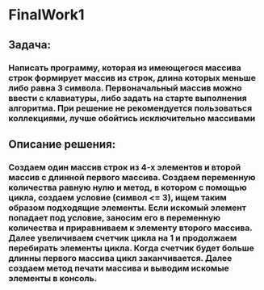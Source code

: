 # FinalWork1
## Задача: 
### Написать программу, которая из имеющегося массива строк формирует массив из строк, длина которых меньше либо равна 3 символа. Первоначальный массив можно ввести с клавиатуры, либо задать на старте выполнения алгоритма. При решение не рекомендуется пользоваться коллекциями, лучше обойтись исключительно массивами
## Описание решения:
### Создаем один массив строк из 4-х элементов  и второй массив с длинной первого массива. Создаем переменную количества равную нулю и метод, в котором с помощью цикла,  создаем условие (символ <= 3), ищем таким образом подходящие элементы. Если искомый элемент попадает под условие, заносим его в переменную количества и приравниваем к элементу второго массива. Далее  увеличиваем счетчик цикла на 1 и продолжаем перебирать элементы цикла. Когда счетчик будет больше длинны первого массива цикл заканчивается. Далее создаем метод печати массива и выводим искомые элементы в консоль.
